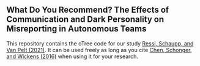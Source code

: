 ## What Do You Recommend? The Effects of Communication and Dark Personality on Misreporting in Autonomous Teams
This repository contains the oTree code for our study [Ressi, Schaupp, and Van Pelt (2021)](https://papers.ssrn.com/abstract=3937303). It can be used freely as long as you cite [Chen, Schonger, and Wickens (2016)](https://doi.org/10.1016/j.jbef.2015.12.001) when using it for your research.